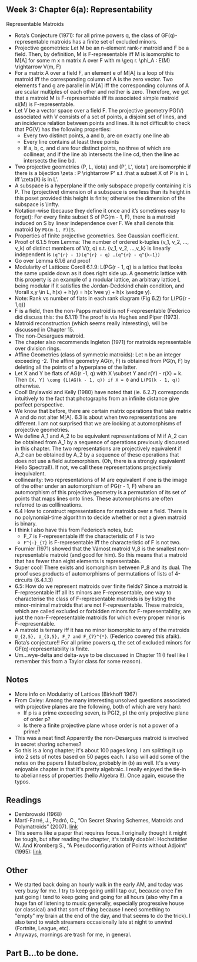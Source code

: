 ## Week 3: Chapter 6(a): Representability

Representable Matroids
- Rota’s Conjecture (1971): for all prime powers q, the class of GF(q)-representable matroids has a finite set of excluded minors.
- Projective geometries: Let M be an n-element rank-r matroid and F be a field. Then, by definition, M is F-representable iff M is isomorphic to M[A] for some m x n matrix A over F with m \geq r. \phi_A : E(M) \rightarrow V(m, F)
- For a matrix A over a field F, an element e of M[A] is a loop of this matroid iff the corresponding column of A is the zero vector. Two elements f and g are parallel in M[A] iff the corresponding columns of A are scalar multiples of each other and neither is zero. Therefore, we get that a matroid M is F-representable iff its associated simple matroid si(M) is F-representable. 
- Let V be a vector space over a field F. The projective geometry PG(V) associated with V consists of a set of points, a disjoint set of lines, and an incidence relation between points and lines. It is not difficult to check that PG(V) has the following properties:
    - Every two distinct points, a and b, are on exactly one line ab
    - Every line contains at least three points
    - If a, b, c, and d are four distinct points, no three of which are collinear, and if the line ab intersects the line cd, then the line ac intersects the line bd.
- Two projective geometries (P, L, \iota) and (P’, L’, \iota’) are isomorphic if there is a bijection \zeta : P \rightarrow P’ s.t .that a subset X of P is in L iff \zeta(X) is in L’.
- A subspace is a hyperplane if the only subspace properly containing it is P. The (projective) dimension of a subspace is one less than its height in this poset provided this height is finite; otherwise the dimension of the subspace is \infty.
- Notation-wise (because they define it once and it’s sometimes easy to forget): For every finite subset S of PG(m - 1, F), there is a matroid induced on S by linear independence over F. We shall denote this matroid by ```PG(m-1, F)|S```.
- Properties of finite projective geometries. See Gaussian coefficient.
- Proof of 6.1.5 from Lemma: The number of ordered k-tuples (v_1, v_2, …, v_k) of distinct members of V(r, q) s.t. {v_1, v_2, …,v_k} is linearly independent is ```(q^{r} - 1)(q^{r} - q) …(q^{r} - q^{k-1})```
- Go over Lemma 6.1.6 and proof
- Modularity of Lattices: Coroll 6.1.9: L(PG(r - 1, q) is a lattice that looks the same upside down as it does right side up. A geometric lattice with this property is an example of a modular lattice, an arbitrary lattice L being modular if it satisfies the Jordan-Dedekind chain condition, and \forall x,y \in L, h(x) + h(y) = h(x \vee y) + h(x \wedge y). 
- Note: Rank vs number of flats in each rank diagram (Fig 6.2) for L(PG(r - 1,q))
- F is a field, then the non-Papps matroid is not F-representable (Federico did discuss this: the 6.1.11) The proof is via Hughes and Piper (1973).
- Matroid reconstruction (which seems really interesting), will be discussed in Chapter 15.
- The non-Desargues matroid.
- The chapter also recommends Ingleton (1971) for matroids representable over division rings.
- Affine Geometries (class of symmetric matroids): Let n be an integer exceeding -2. The affine geometry AG(n, F) is obtained from PG(n, F) by deleting all the points of a hyperplane of the latter.
- Let X and Y be flats of AG(r -1, q) with X \subset Y and r(Y) - r(X) = k. Then ```[X, Y] \cong {L(AG(k - 1, q)) if X = 0``` and ```L(PG(k - 1, q))``` otherwise.
- Cool! Brylawski and Kelly (1980) have noted that (ie. 6.2.7) corresponds intuitively to the fact that photographs from an infinite distance give perfect perspective.
- We know that before, there are certain matrix operations that take matrix A and do not alter M[A]. 6.3 is about when two representations are different. I am not surprised that we are looking at automorphisms of projective geometries.
- We define A_1 and A_2 to be equivalent representations of M if A_2 can be obtained from A_1 by a sequence of operations previously discussed in this chapter. The two representations are projectively equivalent if A_2 can be obtained by A_2 by a sequence of these operations that does not use a field automorphism. (Oh, there is a strongly equivalent! Hello Spectral!). If not, we call these representations projectively inequivalent.
- collinearity: two representations of M are equivalent if one is the image of the other under an automorphism of PG(r - 1, F) where an automorphism of this projective geometry is a permutation of its set of points that maps lines onto lines. These automorphisms are often referred to as colllineations.
- 6.4 How to construct representations for matroids over a field. There is no polynomial-time algorithm to decide whether or not a given matroid is binary.
- I think I also have this from Federico’s notes, but:
    - F_7 is F-representable iff the characteristic of F is two
    - ```F^{-}_{7}``` is F-representable iff the characteristic of F is not two.
- Fournier (1971) showed that the Vámost matroid V_8 is the smallest non-representable matroid (and good for him). So this means that a matroid that has fewer than eight elements is representable.
- Super cool! There exists and isomorphism between P_8 and its dual. The proof uses products of automorphisms of permutations of lists of 4-circuits (6.4.1.3)
- 6.5: How do we represent matroids over finite fields? Since a matroid is F-representable iff all its minors are F-representable, one way to characterise the class of F-representable matroids is by listing the minor-minimal matroids that are not F-representable. These matroids, which are called excluded or forbidden minors for F-representability, are just the non-F-representable matroids for which every proper minor is F-representable.
- A matroid is ternary iff it has no minor isomorphic to any of the matroids ```U_{2,5}, U_{3,5}, F_7 and F_{7}^{*}```. (Federico covered this afaik).
- Rota’s conjecture!! For all prime powers q, the set of excluded minors for GF(q)-representability is finite.
- Um…wye-delta and delta-wye to be discussed in Chapter 11 (I feel like I remember this from a Taylor class for some reason).

## Notes
- More info on Modularity of Lattices (Birkhoff 1967)
- From Oxley: Among the many interesting unsolved questions associated with projective planes are the following, both of which are very hard:
    - If p is a prime exceeding seven, is PG(2, p) the only projective plane of order p?
    - Is there a finite projective plane whose order is not a power of a prime?
- This was a neat find! Apparently the non-Desargues matroid is involved in secret sharing schemes? 
- So this is a long chapter; it's about 100 pages long. I am splitting it up into 2 sets of notes based on 50 pages each. I also will add some of the
notes on the papers I listed below, probably in (b) as well. It's a very enjoyable chapter in that it's pretty algebraic. I really enjoyed the 
tie-in to abelianness of properties (hello Algebra I!). Once again, excuse the typos.

## Readings
- Dembrowski (1968)
- Martí-Farré, J., Padró, C., “On Secret Sharing Schemes, Matroids and Polymatroids” (2007). [link](https://iacr.org/archive/tcc2007/43920273/43920273.pdf)
- This seems like a paper that requires focus. I originally thought it might be tough, but after reading the chapter, it's totally doable!: Hochstättler W. And Kromberg S., “A Pseudoconfiguration of Points without Adjoint” (1995): [link](https://www.math.ucdavis.edu/~deloera/MISC/LA-BIBLIO/trunk/Hochstatler.pdf)

## Other
- We started back doing an hourly walk in the early AM, and today was very busy for me. I try to keep going until I tap out, because once I'm just going 
I tend to keep going and going for all hours (also why I'm a huge fan of listening to music generally, especially progressive house (or classical) and that sort of thing
because I need something to "empty" my brain at the end of the day, and that seems to do the trick). I also tend to watch streamers occasionally late at night to unwind (Fortnite, League, etc).
- Anyways, mornings are trash for me, in general.

## Part B...to be done.
